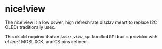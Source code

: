 # nice!view

The nice!view is a low power, high refresh rate display meant to replace I2C OLEDs traditionally used.

This shield requires that an `&nice_view_spi` labelled SPI bus is provided with *at least* MOSI, SCK, and CS pins defined.
